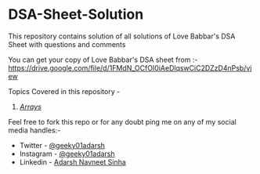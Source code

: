 # DSA-Sheet-Solution
This repository contains solution of all solutions of Love Babbar's DSA Sheet with questions and comments 

You can get your copy of Love Babbar's DSA sheet from :- https://drive.google.com/file/d/1FMdN_OCfOI0iAeDlqswCiC2DZzD4nPsb/view

Topics Covered in this repository - 
1. *[Arrays](https://github.com/AdarshGeek/DSA-Sheet-Solution/tree/main/Array)*

Feel free to fork this repo or for any doubt ping me on any of my social media handles:-
* Twitter - [@geeky01adarsh](https://twitter.com/geeky01adarsh)
* Instagram - [@geeky01adarsh](https://www.instagram.com/geeky01adarsh/)
* Linkedin - [Adarsh Navneet Sinha](https://www.linkedin.com/in/adarsh-navneet-sinha-34a36419a/)
